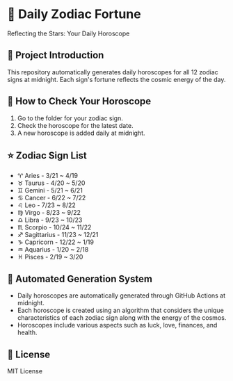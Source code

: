 # 🌟 Daily Zodiac Fortune
Reflecting the Stars: Your Daily Horoscope

## 🎯 Project Introduction
This repository automatically generates daily horoscopes for all 12 zodiac signs at midnight. Each sign's fortune reflects the cosmic energy of the day.

## 🔮 How to Check Your Horoscope
1. Go to the folder for your zodiac sign.
2. Check the horoscope for the latest date.
3. A new horoscope is added daily at midnight.

## ⭐ Zodiac Sign List
- ♈ Aries - 3/21 ~ 4/19
- ♉ Taurus - 4/20 ~ 5/20
- ♊ Gemini - 5/21 ~ 6/21
- ♋ Cancer - 6/22 ~ 7/22
- ♌ Leo - 7/23 ~ 8/22
- ♍ Virgo - 8/23 ~ 9/22
- ♎ Libra - 9/23 ~ 10/23
- ♏ Scorpio - 10/24 ~ 11/22
- ♐ Sagittarius - 11/23 ~ 12/21
- ♑ Capricorn - 12/22 ~ 1/19
- ♒ Aquarius - 1/20 ~ 2/18
- ♓ Pisces - 2/19 ~ 3/20

## 🤖 Automated Generation System
- Daily horoscopes are automatically generated through GitHub Actions at midnight.
- Each horoscope is created using an algorithm that considers the unique characteristics of each zodiac sign along with the energy of the cosmos.
- Horoscopes include various aspects such as luck, love, finances, and health.

## 📜 License
MIT License
